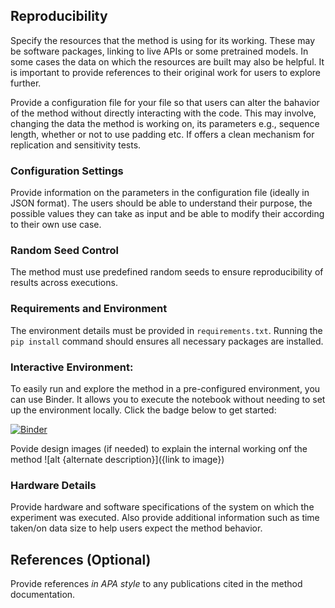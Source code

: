 
## Reproducibility
Specify the resources that the method is using for its working. These may be software packages, linking to live APIs or some pretrained models. In some cases the data on which the resources are built may also be helpful. It is important to provide references to their original work for users to explore further.

Provide a configuration file for your file so that users can alter the bahavior of the method without directly interacting with the code. This may involve, changing the data the method is working on, its parameters e.g., sequence length, whether or not to use padding etc. If offers a clean mechanism for replication and sensitivity tests. 

### Configuration Settings
Provide information on the parameters in the configuration file (ideally in JSON format). The users should be able to understand their purpose, the possible values they can take as input and be able to modify their according to their own use case.

### Random Seed Control
The method must use predefined random seeds to ensure reproducibility of results across executions.

### Requirements and Environment
The environment details must be provided in `requirements.txt`. Running the `pip install` command should ensures all necessary packages are installed.

### Interactive Environment:  
To easily run and explore the method in a pre-configured environment, you can use Binder. It allows you to execute the notebook without needing to set up the environment locally. Click the badge below to get started: 

   [![Binder](https://mybinder.org/badge_logo.svg)](https://notebooks.gesis.org/binder/v2/gh/{repository-name}/HEAD?labpath={notebook-name.ipynb})

   Povide design images (if needed) to explain the internal working onf the method ![alt {alternate description}]({link to image})

### Hardware Details
Provide hardware and software specifications of the system on which the experiment was executed. Also provide additional information such as time taken/on data size to help users expect the method behavior.

## References (Optional)
Provide references *in APA style* to any publications cited in the method documentation.
